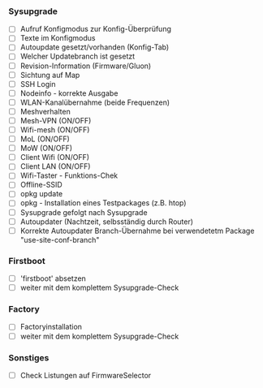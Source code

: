 ### Sysupgrade 
- [ ] Aufruf Konfigmodus zur Konfig-Überprüfung
- [ ] Texte im Konfigmodus
- [ ] Autoupdate gesetzt/vorhanden (Konfig-Tab)
- [ ] Welcher Updatebranch ist gesetzt 
- [ ] Revision-Information (Firmware/Gluon)
- [ ] Sichtung auf Map
- [ ] SSH Login
- [ ] Nodeinfo - korrekte Ausgabe
- [ ] WLAN-Kanalübernahme (beide Frequenzen)
- [ ] Meshverhalten
- [ ] Mesh-VPN (ON/OFF)
- [ ] Wifi-mesh (ON/OFF)
- [ ] MoL (ON/OFF)
- [ ] MoW (ON/OFF)
- [ ] Client Wifi (ON/OFF)
- [ ] Client LAN (ON/OFF)
- [ ] Wifi-Taster - Funktions-Chek
- [ ] Offline-SSID
- [ ] opkg update
- [ ] opkg - Installation eines Testpackages (z.B. htop)
- [ ] Sysupgrade gefolgt nach Sysupgrade
- [ ] Autoupdater (Nachtzeit, selbsständig durch Router)
- [ ] Korrekte Autoupdater Branch-Übernahme bei verwendetetm Package "use-site-conf-branch"

### Firstboot
- [ ] 'firstboot' absetzen
- [ ] weiter mit dem komplettem Sysupgrade-Check

### Factory
- [ ] Factoryinstallation
- [ ] weiter mit dem komplettem Sysupgrade-Check

### Sonstiges
- [ ] Check Listungen auf FirmwareSelector
